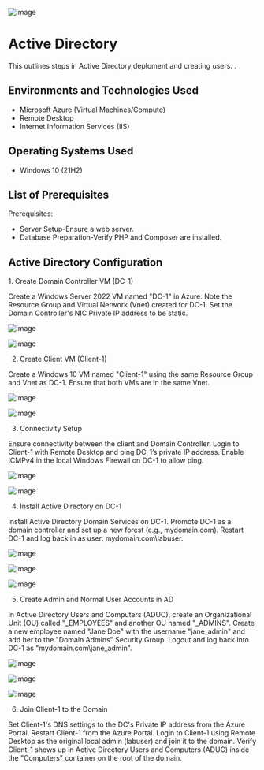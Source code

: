 <p align="center">

![image](https://github.com/Chas101/AD-EX/assets/153942150/cb2458d6-290b-4ae6-b081-7dc4b3d4fcfb)


</p>

<h1>Active Directory </h1>
This outlines steps in Active Directory deploment and creating users. .<br />

<h2>Environments and Technologies Used</h2>

- Microsoft Azure (Virtual Machines/Compute)
- Remote Desktop
- Internet Information Services (IIS)
  
<h2>Operating Systems Used </h2>

- Windows 10</b> (21H2)

<h2>List of Prerequisites</h2>
Prerequisites:

- Server Setup-Ensure a web server.
- Database Preparation-Verify PHP and Composer are installed.

<h2>Active Directory Configuration </h2>

<p>

</p>
1. Create Domain Controller VM (DC-1)

Create a Windows Server 2022 VM named "DC-1" in Azure.
Note the Resource Group and Virtual Network (Vnet) created for DC-1.
Set the Domain Controller's NIC Private IP address to be static.

![image](https://github.com/Chas101/AD-EX/assets/153942150/83f1c37a-45c3-4c8b-9be4-c7ba9d0c7546)

![image](https://github.com/Chas101/AD-EX/assets/153942150/e604233d-cf0d-498e-b354-abcf9487bdd4)


2. Create Client VM (Client-1)

Create a Windows 10 VM named "Client-1" using the same Resource Group and Vnet as DC-1.
Ensure that both VMs are in the same Vnet.

![image](https://github.com/Chas101/AD-EX/assets/153942150/ff619994-e624-4d9b-a6c2-ca4ab7f7de8f)

![image](https://github.com/Chas101/AD-EX/assets/153942150/4ee232ef-b5d3-408b-8e60-b2c9eb9d9da6)


3. Connectivity Setup

Ensure connectivity between the client and Domain Controller.
Login to Client-1 with Remote Desktop and ping DC-1’s private IP address.
Enable ICMPv4 in the local Windows Firewall on DC-1 to allow ping.

![image](https://github.com/Chas101/AD-EX/assets/153942150/5354f76c-0301-4970-a603-aeb5163e0a0f)

![image](https://github.com/Chas101/AD-EX/assets/153942150/78bce6fc-7195-47a2-9b21-7418d20e500c)



4. Install Active Directory on DC-1

Install Active Directory Domain Services on DC-1.
Promote DC-1 as a domain controller and set up a new forest (e.g., mydomain.com).
Restart DC-1 and log back in as user: mydomain.com\labuser.

![image](https://github.com/Chas101/AD-EX/assets/153942150/fc9d98f3-50ba-47ac-bac7-d33b703e05e3)

![image](https://github.com/Chas101/AD-EX/assets/153942150/9ff5d3a6-d9bb-403c-abd2-4c88e6b9f381)

![image](https://github.com/Chas101/AD-EX/assets/153942150/2f5d97a5-ff3d-4bdc-87b2-2950f710c5fd)


5. Create Admin and Normal User Accounts in AD

In Active Directory Users and Computers (ADUC), create an Organizational Unit (OU) called "_EMPLOYEES" and another OU named "_ADMINS".
Create a new employee named "Jane Doe" with the username "jane_admin" and add her to the "Domain Admins" Security Group.
Logout and log back into DC-1 as "mydomain.com\jane_admin".

![image](https://github.com/Chas101/AD-EX/assets/153942150/9befa9f4-601e-410e-bc68-3fce93446a84)

![image](https://github.com/Chas101/AD-EX/assets/153942150/a8911232-f11b-451e-9c0c-726edde9b483)

![image](https://github.com/Chas101/AD-EX/assets/153942150/e99e4678-fd5f-4af1-986f-b226489fb8d4)

6. Join Client-1 to the Domain

Set Client-1's DNS settings to the DC's Private IP address from the Azure Portal.
Restart Client-1 from the Azure Portal.
Login to Client-1 using Remote Desktop as the original local admin (labuser) and join it to the domain.
Verify Client-1 shows up in Active Directory Users and Computers (ADUC) inside the "Computers" container on the root of the domain.


</p>
<br />

<p>

</p>
<p>

</p>
<br />

<p>
